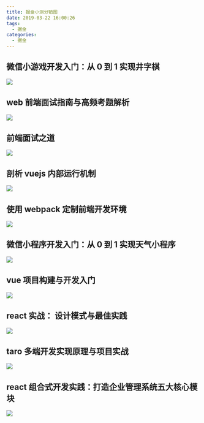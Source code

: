 ```yaml
---
title: 掘金小测分销图
date: 2019-03-22 16:00:26
tags:
  - 掘金
categories:
  - 掘金
---
```


## 微信小游戏开发入门：从 0 到 1 实现井字棋

![](https://ws1.sinaimg.cn/large/006tKfTcgy1g1bmbqi2bfj30ku112jwz.jpg)

## web 前端面试指南与高频考题解析

![](https://ws3.sinaimg.cn/large/006tKfTcgy1g1bmcsh1fdj30ku112whv.jpg)

## 前端面试之道

![](https://ws4.sinaimg.cn/large/006tKfTcgy1g1bmdfj9bkj30ku112jtr.jpg)

## 剖析 vuejs 内部运行机制

![](https://ws3.sinaimg.cn/large/006tKfTcgy1g1bmeanejzj30ku112tcp.jpg)

## 使用 webpack 定制前端开发环境

![](https://ws3.sinaimg.cn/large/006tKfTcgy1g1bmf60419j30ku112n1j.jpg)

## 微信小程序开发入门：从 0 到 1 实现天气小程序

![](https://ws2.sinaimg.cn/large/006tKfTcgy1g1bmgbgcbgj30ku112diq.jpg)

## vue 项目构建与开发入门

![](https://ws1.sinaimg.cn/large/006tKfTcgy1g1bmhcrxvrj30ku112gnv.jpg)

## react 实战： 设计模式与最佳实践

![](https://ws3.sinaimg.cn/large/006tKfTcgy1g1bmie8x03j30ku112ada.jpg)

## taro 多端开发实现原理与项目实战

![](https://ws1.sinaimg.cn/large/006tKfTcgy1g1bmluyrgxj30ku112q8w.jpg)

## react 组合式开发实践：打造企业管理系统五大核心模块

![](https://ws2.sinaimg.cn/large/006tKfTcgy1g1bmnagn8mj30ku112439.jpg)
